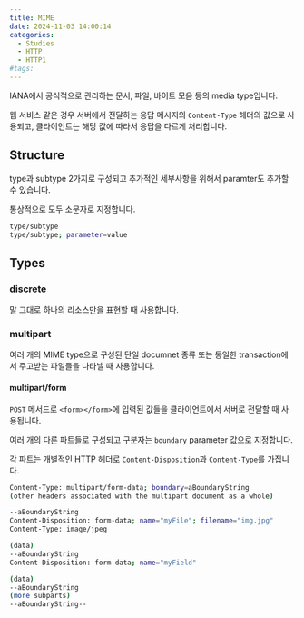 ```yaml
---
title: MIME
date: 2024-11-03 14:00:14
categories:
  - Studies
  - HTTP
  - HTTP1
#tags:
---
```

IANA에서 공식적으로 관리하는 문서, 파일, 바이트 모음 등의 media type입니다.

웹 서비스 같은 경우 서버에서 전달하는 응답 메시지의 `Content-Type` 헤더의 값으로 사용되고, 클라이언트는 해당 값에 따라서 응답을 다르게 처리합니다.

## Structure

type과 subtype 2가지로 구성되고 추가적인 세부사항을 위해서 paramter도 추가할 수 있습니다.

통상적으로 모두 소문자로 지정합니다.

```bash
type/subtype
type/subtype; parameter=value
```

## Types

### discrete

말 그대로 하나의 리소스만을 표현할 때 사용합니다.

### multipart

여러 개의 MIME type으로 구성된 단일 documnet 종류 또는 동일한 transaction에서 주고받는 파일들을 나타낼 때 사용합니다.

#### multipart/form

`POST` 메서드로 `<form></form>`에 입력된 값들을 클라이언트에서 서버로 전달할 때 사용됩니다.

여러 개의 다른 파트들로 구성되고 구분자는 `boundary` parameter 값으로 지정합니다.

각 파트는 개별적인 HTTP 헤더로 `Content-Disposition`과 `Content-Type`를 가집니다.

```bash
Content-Type: multipart/form-data; boundary=aBoundaryString
(other headers associated with the multipart document as a whole)

--aBoundaryString
Content-Disposition: form-data; name="myFile"; filename="img.jpg"
Content-Type: image/jpeg

(data)
--aBoundaryString
Content-Disposition: form-data; name="myField"

(data)
--aBoundaryString
(more subparts)
--aBoundaryString--
```
